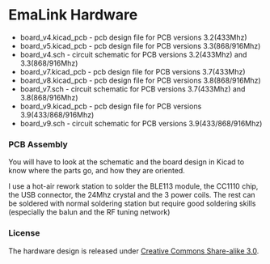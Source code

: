 # EmaLink Hardware

 * board_v4.kicad_pcb - pcb design file for PCB versions 3.2(433Mhz)
 * board_v5.kicad_pcb - pcb design file for PCB versions 3.3(868/916Mhz)
 * board_v4.sch - circuit schematic for PCB versions 3.2(433Mhz) and 3.3(868/916Mhz)
 * board_v7.kicad_pcb - pcb design file for PCB versions 3.7(433Mhz)
 * board_v8.kicad_pcb - pcb design file for PCB versions 3.8(868/916Mhz)
 * board_v7.sch - circuit schematic for PCB versions 3.7(433Mhz) and 3.8(868/916Mhz)
 * board_v9.kicad_pcb - pcb design file for PCB versions 3.9(433/868/916Mhz)
 * board_v9.sch - circuit schematic for PCB versions 3.9(433/868/916Mhz)
 
### PCB Assembly

You will have to look at the schematic and the board design in Kicad to know where the parts go, and how they are oriented.

I use a hot-air rework station to solder the BLE113 module, the CC1110 chip, the USB connector, the 24Mhz crystal and the 3 power coils. The rest can be soldered with normal soldering station but require good soldering skills (especially the balun and the RF tuning network)

### License

The hardware design is released under [Creative Commons Share-alike 3.0](http://creativecommons.org/licenses/by-sa/3.0/).


